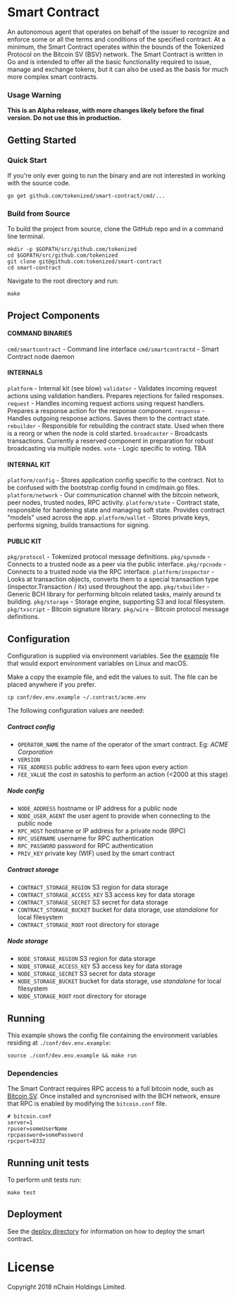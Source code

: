 # Smart Contract

An autonomous agent that operates on behalf of the issuer to recognize and enforce some or all the terms and conditions of the specified contract.  At a minimum, the Smart Contract operates within the bounds of the Tokenized Protocol on the Bitcoin SV (BSV) network. The Smart Contract is written in Go and is intended to offer all the basic functionality required to issue, manage and exchange tokens, but it can also be used as the basis for much more complex smart contracts.

### Usage Warning

**This is an Alpha release, with more changes likely before the final version. Do not use this in production.**

## Getting Started

### Quick Start

If you're only ever going to run the binary and are not interested in
working with the source code.

    go get github.com/tokenized/smart-contract/cmd/...

### Build from Source

To build the project from source, clone the GitHub repo and in a command line terminal.

    mkdir -p $GOPATH/src/github.com/tokenized
    cd $GOPATH/src/github.com/tokenized
    git clone git@github.com:tokenized/smart-contract
    cd smart-contract

Navigate to the root directory and run:

    make

## Project Components

#### COMMAND BINARIES

`cmd/smartcontract` - Command line interface
`cmd/smartcontractd` - Smart Contract node daemon

#### INTERNALS

`platform` - Internal kit (see blow)
`validator` - Validates incoming request actions using validation handlers. Prepares rejections for failed responses.
`request` - Handles incoming request actions using request handlers. Prepares a response action for the response component.
`response` - Handles outgoing response actions. Saves them to the contract state.
`rebuilder` - Responsible for rebuilding the contract state. Used when there is a reorg or when the node is cold started.
`broadcaster` - Broadcasts transactions. Currently a reserved component in preparation for robust broadcasting via multiple nodes.
`vote` - Logic specific to voting. TBA

#### INTERNAL KIT

`platform/config` - Stores application config specific to the contract. Not to be confused with the bootstrap config found in cmd/main.go files.
`platform/network` - Our communication channel with the bitcoin network, peer nodes, trusted nodes, RPC activity.
`platform/state` - Contract state, responsible for hardening state and managing soft state. Provides contract "models" used across the app.
`platform/wallet` - Stores private keys, performs signing, builds transactions for signing.

#### PUBLIC KIT

`pkg/protocol` - Tokenized protocol message definitions.
`pkg/spvnode` - Connects to a trusted node as a peer via the public interface.
`pkg/rpcnode` - Connects to a trusted node via the RPC interface.
`platform/inspector` - Looks at transaction objects, converts them to a special transaction type (inspector.Transaction / itx) used throughout the app.
`pkg/txbuilder` - Generic BCH library for performing bitcoin related tasks, mainly around tx building.
`pkg/storage` - Storage engine, supporting S3 and local filesystem.
`pkg/txscript` - Bitcoin signature library.
`pkg/wire` - Bitcoin protocol message definitions.

## Configuration

Configuration is supplied via environment variables. See the
[example](conf/dev.env.example) file that would export environment variables
on Linux and macOS.

Make a copy the example file, and edit the values to suit. The file can be placed anywhere if you prefer.

    cp conf/dev.env.example ~/.contract/acme.env

The following configuration values are needed:

##### Contract config

- `OPERATOR_NAME` the name of the operator of the smart contract. Eg: _ACME Corporation_
- `VERSION`
- `FEE_ADDRESS` public address to earn fees upon every action
- `FEE_VALUE` the cost in satoshis to perform an action (<2000 at this stage)

##### Node config

- `NODE_ADDRESS` hostname or IP address for a public node
- `NODE_USER_AGENT` the user agent to provide when connecting to the public node
- `RPC_HOST` hostname or IP address for a private node (RPC)
- `RPC_USERNAME` username for RPC authentication
- `RPC_PASSWORD` password for RPC authentication
- `PRIV_KEY` private key (WIF) used by the smart contract

##### Contract storage

- `CONTRACT_STORAGE_REGION` S3 region for data storage
- `CONTRACT_STORAGE_ACCESS_KEY` S3 access key for data storage
- `CONTRACT_STORAGE_SECRET` S3 secret for data storage
- `CONTRACT_STORAGE_BUCKET` bucket for data storage, use *standalone* for local filesystem
- `CONTRACT_STORAGE_ROOT` root directory for storage

##### Node storage

- `NODE_STORAGE_REGION` S3 region for data storage
- `NODE_STORAGE_ACCESS_KEY` S3 access key for data storage
- `NODE_STORAGE_SECRET` S3 secret for data storage
- `NODE_STORAGE_BUCKET` bucket for data storage, use *standalone* for local filesystem
- `NODE_STORAGE_ROOT` root directory for storage

## Running

This example shows the config file containing the environment variables
residing at `./conf/dev.env.example`:

    source ./conf/dev.env.example && make run

### Dependencies

The Smart Contract requires RPC access to a full bitcoin node, such as [Bitcoin SV](https://github.com/bitcoin-sv/bitcoin-sv). Once installed and syncronised with the BCH network, ensure that RPC is enabled by modifying the `bitcoin.conf` file.

    # bitcoin.conf
    server=1
    rpuser=someUserName
    rpcpassword=somePassword
    rpcport=8332

## Running unit tests

To perform unit tests run:

    make test

## Deployment

See the [deploy directory](deploy/) for information on how to deploy the smart contract.

# License

Copyright 2018 nChain Holdings Limited.
